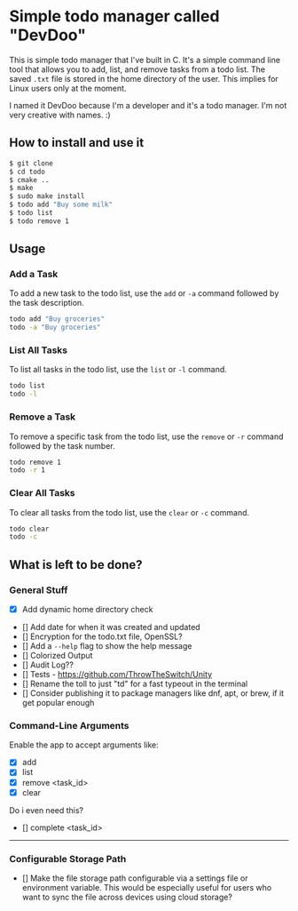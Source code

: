 # Simple todo manager called "DevDoo"

This is simple todo manager that I've built in C. It's a simple command line tool that allows you to add, list, and remove tasks from a todo list.
The saved `.txt` file is stored in the home directory of the user. This implies for Linux users only at the moment.

I named it DevDoo because I'm a developer and it's a todo manager. I'm not very creative with names. :)

## How to install and use it

```bash
$ git clone
$ cd todo
$ cmake ..
$ make
$ sudo make install
$ todo add "Buy some milk"
$ todo list
$ todo remove 1
```

## Usage

### Add a Task

To add a new task to the todo list, use the `add` or `-a` command followed by the task description.

```sh
todo add "Buy groceries"
todo -a "Buy groceries"
```

### List All Tasks

To list all tasks in the todo list, use the `list` or `-l` command.

```sh
todo list
todo -l
```

### Remove a Task

To remove a specific task from the todo list, use the `remove` or `-r` command followed by the task number.

```sh
todo remove 1
todo -r 1
```

### Clear All Tasks

To clear all tasks from the todo list, use the `clear` or `-c` command.

```sh
todo clear
todo -c

```

## What is left to be done?

### General Stuff

- [x] Add dynamic home directory check
- [] Add date for when it was created and updated
- [] Encryption for the todo.txt file, OpenSSL?
- [] Add a `--help` flag to show the help message
- [] Colorized Output
- [] Audit Log??
- [] Tests - https://github.com/ThrowTheSwitch/Unity
- [] Rename the toll to just "td" for a fast typeout in the terminal
- [] Consider publishing it to package managers like dnf, apt, or brew, if it get popular enough

### Command-Line Arguments

Enable the app to accept arguments like:

- [x] add <task>
- [x] list
- [x] remove <task_id>
- [x] clear

Do i even need this?

- [] complete <task_id>

---

### Configurable Storage Path

- [] Make the file storage path configurable via a settings file or environment variable. This would be especially useful for users who want to sync the file across devices using cloud storage?
